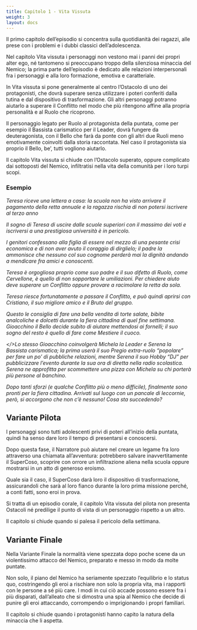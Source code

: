```yaml
---
title: Capitolo 1 - Vita Vissuta
weight: 3
layout: docs
---
```


Il primo capitolo dell’episodio si concentra sulla quotidianità dei ragazzi, alle prese con i problemi e i dubbi classici dell’adolescenza. 

Nel capitolo Vita vissuta i personaggi non vestono mai i panni dei propri alter ego, né tantomeno si preoccupano troppo della silenziosa minaccia del Nemico; la prima parte dell’episodio è dedicato alle relazioni interpersonali fra i personaggi e alla loro formazione, emotiva e caratteriale.

In Vita vissuta si pone generalmente al centro l’Ostacolo di uno dei protagonisti, che dovrà superare senza utilizzare i poteri conferiti dalla tutina e dal dispositivo di trasformazione. Gli altri personaggi potranno aiutarlo a superare il Conflitto nel modo che più ritengono affine alla propria personalità e al Ruolo che ricoprono. 

Il personaggio legato per Ruolo al protagonista della puntata, come per esempio il Bassista carismatico per il Leader, dovrà fungere da deuteragonista, con il Bello che farà da ponte con gli altri due Ruoli meno emotivamente coinvolti dalla storia raccontata. 
Nel caso il protagonista sia proprio il Bello, be’, tutti vogliono aiutarlo. 

Il capitolo Vita vissuta si chiude con l’Ostacolo superato, oppure complicato dai sottoposti del Nemico, infiltratisi nella vita della comunità per i loro turpi scopi.

### Esempio

<i>Teresa riceve una lettera a casa: la scuola non ha visto arrivare il pagamento della retta annuale e la ragazza rischia di non potersi iscrivere al terzo anno</i>

<i>Il sogno di Teresa di uscire dalle scuole superiori con il massimo dei voti e iscriversi a una prestigiosa università è in pericolo.</i>

<i>I genitori confessano alla figlia di essere nel mezzo di una pesante crisi economica e di non aver avuto il coraggio di dirglielo; il padre la ammonisce che nessuno col suo cognome perderà mai la dignità andando a mendicare fra amici e conoscenti.</i>

<i>Teresa è orgogliosa proprio come suo padre e il suo difetto di Ruolo, come Cervellone, è quello di non sopportare le umiliazioni. Per chiedere aiuto deve superare un Conflitto oppure provare a racimolare la retta da sola.</i>

<i>Teresa riesce fortunatamente a passare il Conflitto, e può quindi aprirsi con Cristiano, il suo migliore amico e il Bruto del gruppo.</i>

<i>Questo le consiglia di fare una bella vendita di torte salate, bibite analcoliche e dolcetti durante la fiera cittadina di quel fine settimana. Gioacchino il Bello decide subito di aiutare mettendosi ai fornelli; il suo sogno del resto è quello di fare come Mestiere il cuoco. 

</>Lo stesso Gioacchino coinvolgerà Michela la Leader e Serena la Bassista carismatica; la prima userà il suo Pregio extra-ruolo “popolare” per fare un po’ di pubbliche relazioni, mentre Serena il suo Hobby “DJ” per pubblicizzare l’evento durante la sua ora di diretta nella radio scolastica. Serena ne approfitta per scommettere una pizza con Michela su chi porterà più persone al banchino.</i>

<i>Dopo tanti sforzi (e qualche Conflitto più o meno difficile), finalmente sono pronti per la fiera cittadina. Arrivati sul luogo con un pancale di leccornie, però, si accorgono che non c’è nessuno! Cosa sta succedendo?</i>


## Variante Pilota

I personaggi sono tutti adolescenti privi di poteri all’inizio della puntata, quindi ha senso dare loro il tempo di presentarsi e conoscersi. 

Dopo questa fase, il Narratore può aiutare nel creare un legame fra loro attraverso una chiamata all’avventura: potrebbero salvare inavvertitamente il SuperCoso, scoprire con orrore un infiltrazione aliena nella scuola oppure mostrarsi in un atto di generoso eroismo.

Quale sia il caso, il SuperCoso darà loro il dispositivo di trasformazione, assicurandoli che sarà al loro fianco durante la loro prima missione perché, a conti fatti, sono eroi in prova.

Si tratta di un episodio corale, il capitolo Vita vissuta del pilota non presenta Ostacoli né predilige il punto di vista di un personaggio rispetto a un altro.

Il capitolo si chiude quando si palesa il pericolo della settimana.

 
## Variante Finale

Nella Variante Finale la normalità viene spezzata dopo poche scene da un violentissimo attacco del Nemico, preparato e messo in modo da molte puntate.

Non solo, il piano del Nemico ha seriamente spezzato l’equilibrio e lo status quo, costringendo gli eroi a rischiare non solo la propria vita, ma i rapporti con le persone a sé più care.
I modi in cui ciò accade possono essere fra i più disparati, dall’alleato che si dimostra una spia al Nemico che decide di punire gli eroi attaccando, corrompendo o imprigionando i propri familiari.

Il capitolo si chiude quando i protagonisti hanno capito la natura della minaccia che li aspetta.
